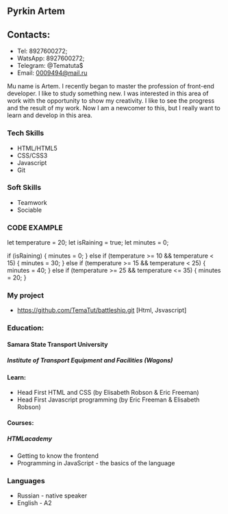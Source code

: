 ## Pyrkin Artem
## Contacts:
* Tel: 8927600272;
* WatsApp: 8927600272;
* Telegram: @Tematuta$
* Email: 0009494@mail.ru

Mu name is Artem. I recently began to master the profession of front-end developer. I like to study something new. I was interested in this area of ​ ​ work with the opportunity to show my creativity. I like to see the progress and the result of my work. Now I am a newcomer to this, but I really want to learn and develop in this area.

### Tech Skills
* HTML/HTML5
* CSS/CSS3
* Javascript
* Git

### Soft Skills
* Teamwork
* Sociable

### CODE EXAMPLE

let temperature = 20;
let isRaining = true;
let minutes = 0;

if (isRaining) {
  minutes = 0;
  } else if (temperature >= 10 && temperature < 15) {
    minutes = 30;
    } else if (temperature >= 15 && temperature < 25) {
    minutes = 40;
    } else if (temperature >= 25 && temperature <= 35) {
    minutes = 20;
    }
### My project
* https://github.com/TemaTut/battleship.git [Html, Jsvascript]

### Education:
#### Samara State Transport University
##### Institute of Transport Equipment and Facilities (Wagons)
#### Learn:
* Head First HTML and CSS (by Elisabeth Robson & Eric Freeman)
* Head First Javascript programming (by Eric Freeman & Elisabeth Robson)
#### Сourses:
##### HTMLacademy 
* Getting to know the frontend
* Programming in JavaScript - the basics of the language

### Languages
* Russian - native speaker
* English - A2
